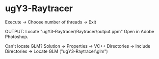 # ugY3-Raytracer

Execute -> Choose number of threads -> Exit

OUTPUT:
Locate "ugY3-Raytracer\Raytracer\output.ppm"
Open in Adobe Photoshop.

Can't locate GLM?
Solution -> Properties -> VC++ Directories -> Include Directories -> Locate GLM ("ugY3-Raytracer\glm")
